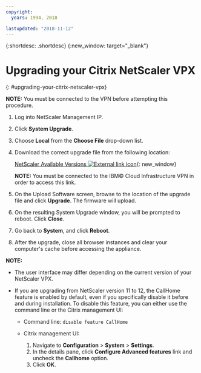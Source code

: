 ```yaml
---
copyright:
  years: 1994, 2018

lastupdated: "2018-11-12"
---
```


{:shortdesc: .shortdesc}
{:new_window: target="_blank"}

# Upgrading your Citrix NetScaler VPX
{: #upgrading-your-citrix-netscaler-vpx}

**NOTE:** You must be connected to the VPN before attempting this procedure.

1. Log into NetScaler Management IP.
2. Click **System Upgrade**.
4. Choose **Local** from the **Choose File** drop-down list. 
4. Download the correct upgrade file from the following location:

	[NetScaler Available Versions ![External link icon](../../icons/launch-glyph.svg "External link icon")](http://downloads.softlayer.local/citrix/netscaler/){: new_window}
	
	**NOTE:** You must be connected to the IBM© Cloud Infrastructure VPN in order to access this link.

5. On the Upload Software screen, browse to the location of the upgrade file and click **Upgrade**. The firmware will upload.
6. On the resulting System Upgrade window, you will be prompted to reboot. Click **Close**.
7. Go back to **System**, and click **Reboot**.
8. After the upgrade, close all browser instances and clear your computer's cache before accessing the appliance.

**NOTE:** 

* The user interface may differ depending on the current version of your NetScaler VPX.
* If you are upgrading from NetScaler version 11 to 12, the CallHome feature is enabled by default, even if you specifically disable it before and during installation. To disable this feature, you can either use the command line or the Citrix management UI: 
    
   * Command line: `disable feature CallHome`
   * Citrix management UI: 
     
     1. Navigate to **Configuration** > **System** > **Settings**.
     2. In the details pane, click **Configure Advanced features** link and uncheck the **Callhome** option.
     3. Click **OK**.